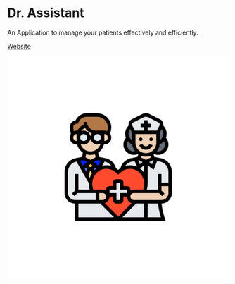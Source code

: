 # Dr. Assistant

An Application to manage your patients effectively and efficiently.

[Website](https://dr-assistant-web.web.app/home)

![plot](./src/assets/dr-assistant.png)